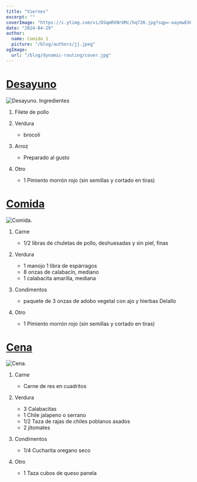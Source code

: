 ```yaml
---
title: "Viernes"
excerpt: ""
coverImage: "https://i.ytimg.com/vi/DSqmRVNrUMc/hq720.jpg?sqp=-oaymwEXCK4FEIIDSFryq4qpAwkIARUAAIhCGAE=&rs=AOn4CLCQhymdxibxJY5K38Yu76-hSxc9pA"
date: "2024-04-29"
author:
  name: Comida 1
  picture: "/blog/authors/jj.jpeg"
ogImage:
  url: "/blog/dynamic-routing/cover.jpg"
---
```

# [Desayuno](https://www.pinterest.com.mx/pin/8022105580469345/)

![Desayuno.](https://i.pinimg.com/564x/b5/53/37/b55337a0ee99dd6e3ca7f345f396d3f4.jpg)
Ingredientes

1. Filete de pollo

2. Verdura
    - brocoli

3. Arroz 
    - Preparado al gusto

4. Otro
    - 1 Pimiento morrón rojo (sin semillas y cortado en tiras)


# [Comida](https://www.pinterest.com.mx/pin/373517362857494378/)

![Comida.](https://i.pinimg.com/564x/26/2c/6e/262c6e60e6e3bab4823bb7ab9cfc6f0a.jpg)

1. Carne
   - 1/2 libras de chuletas de pollo, deshuesadas y sin piel, finas
2. Verdura
    - 1 manojo 1 libra de espárragos
    - 8 onzas de calabacín, mediano
    - 1 calabacita amarilla, mediana

3. Condimentos

    - paquete de 3 onzas de adobo vegetal con ajo y hierbas Delallo

4. Otro

    - 1 Pimiento morrón rojo (sin semillas y cortado en tiras)

# [Cena](https://www.pinterest.com.mx/pin/323203710769283874/)

![Cena.](https://i.pinimg.com/564x/fa/64/2a/fa642a7384a1cc716d1b9608c080f91d.jpg)

1. Carne
    - Carne de res en cuadritos

2. Verdura
    - 3 Calabacitas
    - 1 Chile jalapeno o serrano
    - 1/2 Taza de rajas de chiles poblanos asados
    - 2 jitomates

3. Condimentos

    - 1/4 Cucharita oregano seco

4. Otro

    - 1 Taza cubos de queso panela


